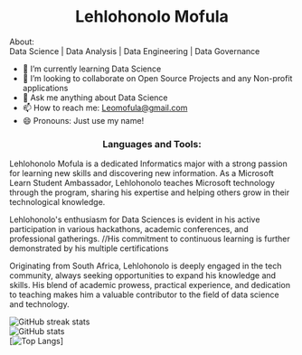 <h1 align="center">Lehlohonolo Mofula</h1

<h2 align="center">About:</h2> </br>
Data Science |  Data Analysis |  Data Engineering  | Data Governance  

- 🌱 I’m currently learning Data Science
- 👯 I’m looking to collaborate on Open Source Projects and any Non-profit applications
- 💬 Ask me anything about Data Science
- 📫 How to reach me: Leomofula@gmail.com 
- 😄 Pronouns: Just use my name!

<h3 align="center">Languages and Tools:</h3>
<P>Lehlohonolo Mofula is a dedicated Informatics major with a strong passion for learning new skills and discovering  new information. As a Microsoft Learn Student Ambassador, Lehlohonolo teaches Microsoft technology through the program, sharing his expertise and helping others grow in their technological knowledge.</P>

<p>Lehlohonolo's enthusiasm for Data Sciences is evident in his active participation in various hackathons, academic conferences, and professional gatherings. //<!-->His commitment to continuous learning is further demonstrated by his multiple certifications

Originating from South Africa, Lehlohonolo is deeply engaged in the tech community, always seeking opportunities to expand his knowledge and skills. His blend of academic prowess, practical experience, and dedication to teaching makes him a valuable contributor to the field of data science and technology.</P>
![GitHub streak stats](https://github-readme-streak-stats.herokuapp.com/?user=LehlohonoloMofula)  
![GitHub stats](https://github-readme-stats.vercel.app/api?username=LehlohonoloMofula&show_icons=true)   
[![Top Langs](https://github-readme-stats.vercel.app/api/top-langs/?username=LehlohonoloMofula)]


